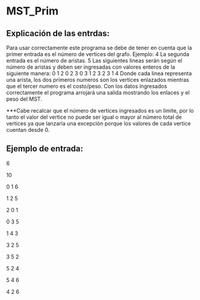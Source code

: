 # MST_Prim

## Explicación de las entrdas:
Para usar correctamente este programa se debe de tener en cuenta que la primer entrada es el número de vertices del grafo.
Ejemplo:
4
La segunda entrada es el número de aristas.
5
Las siguientes lineas serán según el número de aristas y deben ser ingresadas con valores enteros de la siguiente manera: 
0 1 2
0 2 3
0 3 1
2 3 2
3 1 4
Donde cada linea representa una arista, los dos primeros numeros son los vertices enlazados mientras que el tercer numero es el costo/peso.
Con los datos ingresados correctamente el programa arrojará una salida mostrando los enlaces y el peso del MST.

***Cabe recalcar que el número de vertices ingresados es un limite, por lo tanto el valor del vertice no puede ser igual o mayor al número total de vertices ya que lanzaría una excepción porque los valores de cada vertice cuentan desde 0.

## Ejemplo de entrada:
6

10

0 1 6

1 2 5

2 0 1

0 3 5

1 4 3

3 2 5

3 5 2

5 2 4

5 4 6

4 2 6
